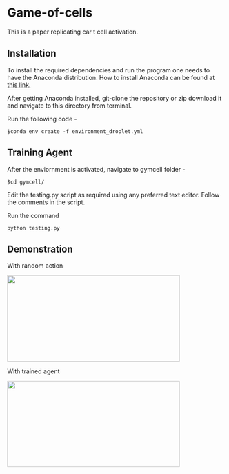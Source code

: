 # Game-of-cells

This is a paper replicating car t cell activation. 

## Installation 

To install the required dependencies and run the program one needs to have the Anaconda distribution. How to install Anaconda can be found at [this link.](https://www.anaconda.com/) 

After getting Anaconda installed, git-clone the repository or zip download it and navigate to this directory from terminal. 

Run the following code - 

```
$conda env create -f environment_droplet.yml
```


## Training Agent

After the enviornment is activated, navigate to gymcell folder - 

```
$cd gymcell/
```
Edit the testing.py script as required using any preferred text editor. Follow the comments in the script.

Run the command 

```
python testing.py
```



## Demonstration 

With random action

<img src = "https://github.com/Sakib1418/Game-of-cells/blob/main/image/randompolicy.gif" width="400" height="200"/>
  


  
With trained agent

<img src = "https://github.com/Sakib1418/Game-of-cells/blob/main/image/withpolicy.gif" width="400" height="200"/>
